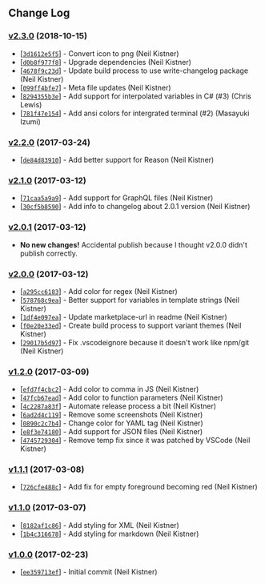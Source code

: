 ## Change Log

### [v2.3.0](https://github.com/wyze/vscode-hybrid-next/releases/tag/v2.3.0) (2018-10-15)

* [[`3d1612e5f5`](https://github.com/wyze/vscode-hybrid-next/commit/3d1612e5f5)] - Convert icon to png (Neil Kistner)
* [[`d0b8f977f8`](https://github.com/wyze/vscode-hybrid-next/commit/d0b8f977f8)] - Upgrade dependencies (Neil Kistner)
* [[`4678f9c23d`](https://github.com/wyze/vscode-hybrid-next/commit/4678f9c23d)] - Update build process to use write-changelog package (Neil Kistner)
* [[`099ff4bfe7`](https://github.com/wyze/vscode-hybrid-next/commit/099ff4bfe7)] - Meta file updates (Neil Kistner)
* [[`8294355b3e`](https://github.com/wyze/vscode-hybrid-next/commit/8294355b3e)] - Add support for interpolated variables in C# (#3) (Chris Lewis)
* [[`781f47e154`](https://github.com/wyze/vscode-hybrid-next/commit/781f47e154)] - Add ansi colors for intergrated terminal (#2) (Masayuki Izumi)

### [v2.2.0](https://github.com/wyze/vscode-hybrid-next/releases/tag/v2.2.0) (2017-03-24)

* [[`de84d83910`](https://github.com/wyze/vscode-hybrid-next/commit/de84d83910)] - Add better support for Reason (Neil Kistner)

### [v2.1.0](https://github.com/wyze/vscode-hybrid-next/releases/tag/v2.1.0) (2017-03-12)

* [[`71caa5a9a9`](https://github.com/wyze/vscode-hybrid-next/commit/71caa5a9a9)] - Add support for GraphQL files (Neil Kistner)
* [[`30cf5b8590`](https://github.com/wyze/vscode-hybrid-next/commit/30cf5b8590)] - Add info to changelog about 2.0.1 version (Neil Kistner)

### [v2.0.1](https://github.com/wyze/vscode-hybrid-next/releases/tag/v2.0.1) (2017-03-12)

* **No new changes!** Accidental publish because I thought v2.0.0 didn't publish correctly.

### [v2.0.0](https://github.com/wyze/vscode-hybrid-next/releases/tag/v2.0.0) (2017-03-12)

* [[`a295cc6183`](https://github.com/wyze/vscode-hybrid-next/commit/a295cc6183)] - Add color for regex (Neil Kistner)
* [[`578768c9ea`](https://github.com/wyze/vscode-hybrid-next/commit/578768c9ea)] - Better support for variables in template strings (Neil Kistner)
* [[`1df4e097ea`](https://github.com/wyze/vscode-hybrid-next/commit/1df4e097ea)] - Update marketplace-url in readme (Neil Kistner)
* [[`f0e20e33ed`](https://github.com/wyze/vscode-hybrid-next/commit/f0e20e33ed)] - Create build process to support variant themes (Neil Kistner)
* [[`29017b5d97`](https://github.com/wyze/vscode-hybrid-next/commit/29017b5d97)] - Fix .vscodeignore because it doesn't work like npm/git (Neil Kistner)

### [v1.2.0](https://github.com/wyze/vscode-hybrid-next/releases/tag/v1.2.0) (2017-03-09)

* [[`efd7f4cbc2`](https://github.com/wyze/vscode-hybrid-next/commit/efd7f4cbc2)] - Add color to comma in JS (Neil Kistner)
* [[`47fcb67ead`](https://github.com/wyze/vscode-hybrid-next/commit/47fcb67ead)] - Add color to function parameters (Neil Kistner)
* [[`4c2287a83f`](https://github.com/wyze/vscode-hybrid-next/commit/4c2287a83f)] - Automate release process a bit (Neil Kistner)
* [[`6ad2d4c119`](https://github.com/wyze/vscode-hybrid-next/commit/6ad2d4c119)] - Remove some screenshots (Neil Kistner)
* [[`0890c2c7b4`](https://github.com/wyze/vscode-hybrid-next/commit/0890c2c7b4)] - Change color for YAML tag (Neil Kistner)
* [[`e8f3e74180`](https://github.com/wyze/vscode-hybrid-next/commit/e8f3e74180)] - Add support for JSON files (Neil Kistner)
* [[`4745729304`](https://github.com/wyze/vscode-hybrid-next/commit/4745729304)] - Remove temp fix since it was patched by VSCode (Neil Kistner)

### [v1.1.1](https://github.com/wyze/vscode-hybrid-next/releases/tag/v1.1.1) (2017-03-08)

* [[`726cfe488c`](https://github.com/wyze/vscode-hybrid-next/commit/726cfe488c)] - Add fix for empty foreground becoming red (Neil Kistner)

### [v1.1.0](https://github.com/wyze/vscode-hybrid-next/releases/tag/v1.1.0) (2017-03-07)

* [[`8182af1c86`](https://github.com/wyze/vscode-hybrid-next/commit/8182af1c86)] - Add styling for XML (Neil Kistner)
* [[`1b4c316678`](https://github.com/wyze/vscode-hybrid-next/commit/1b4c316678)] - Add styling for markdown (Neil Kistner)

### [v1.0.0](https://github.com/wyze/vscode-hybrid-next/releases/tag/v1.0.0) (2017-02-23)

* [[`ee359713ef`](https://github.com/wyze/vscode-hybrid-next/commit/ee359713ef)] - Initial commit (Neil Kistner)
